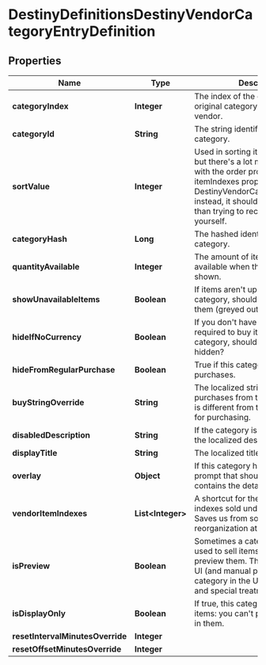
# DestinyDefinitionsDestinyVendorCategoryEntryDefinition

## Properties
Name | Type | Description | Notes
------------ | ------------- | ------------- | -------------
**categoryIndex** | **Integer** | The index of the category in the original category definitions for the vendor. |  [optional]
**categoryId** | **String** | The string identifier of the category. |  [optional]
**sortValue** | **Integer** | Used in sorting items in vendors... but there&#39;s a lot more to it. Just go with the order provided in the itemIndexes property on the DestinyVendorCategoryComponent instead, it should be more reliable than trying to recalculate it yourself. |  [optional]
**categoryHash** | **Long** | The hashed identifier for the category. |  [optional]
**quantityAvailable** | **Integer** | The amount of items that will be available when this category is shown. |  [optional]
**showUnavailableItems** | **Boolean** | If items aren&#39;t up for sale in this category, should we still show them (greyed out)? |  [optional]
**hideIfNoCurrency** | **Boolean** | If you don&#39;t have the currency required to buy items from this category, should the items be hidden? |  [optional]
**hideFromRegularPurchase** | **Boolean** | True if this category doesn&#39;t allow purchases. |  [optional]
**buyStringOverride** | **String** | The localized string for making purchases from this category, if it is different from the vendor&#39;s string for purchasing. |  [optional]
**disabledDescription** | **String** | If the category is disabled, this is the localized description to show. |  [optional]
**displayTitle** | **String** | The localized title of the category. |  [optional]
**overlay** | **Object** | If this category has an overlay prompt that should appear, this contains the details of that prompt. |  [optional]
**vendorItemIndexes** | **List&lt;Integer&gt;** | A shortcut for the vendor item indexes sold under this category. Saves us from some expensive reorganization at runtime. |  [optional]
**isPreview** | **Boolean** | Sometimes a category isn&#39;t actually used to sell items, but rather to preview them. This implies different UI (and manual placement of the category in the UI) in the game, and special treatment. |  [optional]
**isDisplayOnly** | **Boolean** | If true, this category only displays items: you can&#39;t purchase anything in them. |  [optional]
**resetIntervalMinutesOverride** | **Integer** |  |  [optional]
**resetOffsetMinutesOverride** | **Integer** |  |  [optional]



